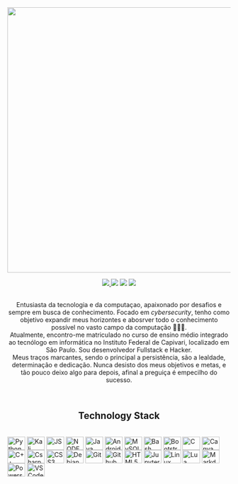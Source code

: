 <img src="https://i.pinimg.com/originals/77/ca/a3/77caa32884d735d439ade45ba37feaf2.gif" widht="600px" height="600px"/>
<p align="center">
  <a href="https://github.com/AnonJV?tab=followers">
    <img src="https://img.shields.io/github/followers/AnonJV?style=flat&color=rgb(0%2C255%2C75)"/>
  </a>
  <img src="https://img.shields.io/github/stars/AnonJV?style=flat&color=rgb(0%2C255%2C75)"/>
  <img src="https://img.shields.io/badge/dedication-100%25-rgb(0%2C255%2C75)?style=flat"/>
  <img src="https://img.shields.io/badge/persistence-100%25-rgb(0%2C255%2C75)?style=flat"/>
  <br/>
  <br/>
</p>


<p align="center">
  Entusiasta da tecnologia e da computaçao, apaixonado por desafios e sempre em busca de conhecimento. Focado em <i>cybersecurity</i>, tenho como objetivo expandir meus horizontes e 
  abosrver todo o conhecimento possível no vasto campo da computação 👨🏾‍💻. 
  <br/>
  Atualmente, encontro-me matriculado no curso de ensino médio integrado ao tecnólogo em informática no Instituto Federal de Capivari, localizado em São Paulo. Sou desenvolvedor     
  Fullstack 
  e Hacker. 
  <br/>
  Meus traços marcantes, sendo o principal a persistência, são a lealdade, determinação e dedicação. Nunca desisto dos meus objetivos e metas, e tão pouco deixo algo para depois, afinal 
  a preguiça é empecilho do sucesso. 
</p>
<br/>

<h2 align="center">Technology Stack</h2>

<div style="display: inline_bloc"><br>
  <img align="center" alt="Python" height="30" width="40" src="https://cdn.jsdelivr.net/gh/devicons/devicon@latest/icons/python/python-original.svg"/>
  <img align="center" alt="Kali" height="30" width="40" src="https://iconape.com/wp-content/files/aa/353176/svg/353176.svg"/>
  <img align="center" alt="JS" height="30" width="40" src="https://cdn.jsdelivr.net/gh/devicons/devicon/icons/javascript/javascript-original.svg"/>
  <img align="center" alt="NODE" height="30" width="40" src="https://cdn.jsdelivr.net/gh/devicons/devicon/icons/nodejs/nodejs-original.svg"/>
  <img align="center" alt="Java" height="30" width="40" src="https://cdn.jsdelivr.net/gh/devicons/devicon/icons/java/java-original.svg"/>
  <img align="center" alt="Android_Studio" height="30" width="40" src="https://cdn.jsdelivr.net/gh/devicons/devicon/icons/androidstudio/androidstudio-original.svg"/>
  <img align="center" alt="MySQL" height="30" width="40" src="https://cdn.jsdelivr.net/gh/devicons/devicon/icons/mysql/mysql-original.svg"/>
  <img align="center" alt="Bash" height="30" width="40" src="https://cdn.jsdelivr.net/gh/devicons/devicon@latest/icons/bash/bash-original.svg"/>
  <img align="center" alt="Bootstrap" height="30" width="40" src="https://cdn.jsdelivr.net/gh/devicons/devicon@latest/icons/bootstrap/bootstrap-original.svg"/>
  <img align="center" alt="C" height="30" width="40" src="https://cdn.jsdelivr.net/gh/devicons/devicon@latest/icons/c/c-original.svg"/>
  <img align="center" alt="Canva" height="30" width="40" src="https://cdn.jsdelivr.net/gh/devicons/devicon@latest/icons/canva/canva-original.svg"/>
  <img align="center" alt="C++" height="30" width="40" src="https://cdn.jsdelivr.net/gh/devicons/devicon@latest/icons/cplusplus/cplusplus-original.svg"/>
  <img align="center" alt="Csharp" height="30" width="40" src="https://cdn.jsdelivr.net/gh/devicons/devicon@latest/icons/csharp/csharp-original.svg"/>
  <img align="center" alt="CSS3" height="30" width="40" src="https://cdn.jsdelivr.net/gh/devicons/devicon@latest/icons/css3/css3-original.svg"/>
  <img align="center" alt="Debian" height="30" width="40" src="https://cdn.jsdelivr.net/gh/devicons/devicon@latest/icons/debian/debian-original.svg"/>
  <img align="center" alt="Git" height="30" width="40" src="https://cdn.jsdelivr.net/gh/devicons/devicon@latest/icons/git/git-original.svg"/>
  <img align="center" alt="Github" height="30" width="40" src="https://cdn.jsdelivr.net/gh/devicons/devicon@latest/icons/github/github-original.svg"/>
  <img align="center" alt="HTML5" height="30" width="40" src="https://cdn.jsdelivr.net/gh/devicons/devicon@latest/icons/html5/html5-original.svg"/>
  <img align="center" alt="Jupyter" height="30" width="40" src="https://cdn.jsdelivr.net/gh/devicons/devicon@latest/icons/jupyter/jupyter-original-wordmark.svg"/>
  <img align="center" alt="Linux" height="30" width="40" src="https://cdn.jsdelivr.net/gh/devicons/devicon@latest/icons/linux/linux-original.svg"/>
  <img align="center" alt="Lua" height="30" width="40" src="https://cdn.jsdelivr.net/gh/devicons/devicon@latest/icons/lua/lua-plain.svg"/>
  <img align="center" alt="Markdown" height="30" width="40" src="https://cdn.jsdelivr.net/gh/devicons/devicon@latest/icons/markdown/markdown-original.svg"/>
  <img align="center" alt="Powershell" height="30" width="40" src="https://cdn.jsdelivr.net/gh/devicons/devicon@latest/icons/powershell/powershell-original.svg"/>
  <img align="center" alt="VS Code" height="30" width="40" src="https://cdn.jsdelivr.net/gh/devicons/devicon@latest/icons/vscode/vscode-original.svg"/>
</div>
